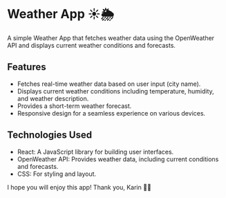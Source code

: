 # Weather App ☀️🌦️

A simple Weather App that fetches weather data using the OpenWeather API and displays current weather conditions and forecasts.

## Features

- Fetches real-time weather data based on user input (city name).
- Displays current weather conditions including temperature, humidity, and weather description.
- Provides a short-term weather forecast.
- Responsive design for a seamless experience on various devices.

## Technologies Used

- React: A JavaScript library for building user interfaces.
- OpenWeather API: Provides weather data, including current conditions and forecasts.
- CSS: For styling and layout.

I hope you will enjoy this app!
Thank you,
Karin 🙂👋